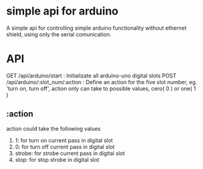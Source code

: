 # simple api for arduino
A simple api for controlling simple arduino functionality without ethernet shield, using only the serial comunication.

# API
GET /api/arduino/start 				: Initializate all arduino-uno digital slots
POST /api/arduino/:slot_num/:action 	: Define an action for the five slot number, eg. 'turn on, turn off', action only can take to possible values, cero( 0 ) or one( 1 )
## :action
action could take the following values

1. 1: for turn on current pass in digital slot
2. 0: for turn off current pass in digital slot
3. strobe: for strobe current pass in digital slot
1. stop: for stop strobe in digital slot
